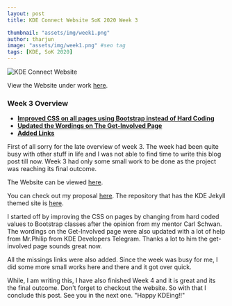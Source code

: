 ```yaml
---
layout: post
title: KDE Connect Website SoK 2020 Week 3

thumbnail: "assets/img/week1.png"
author: tharjun
image: "assets/img/week1.png" #seo tag
tags: [KDE, SoK 2020]
---
```


![KDE Connect Website]( /kdeblog/assets/img/week1.png "KDE Connect Website")

View the Website under work [here](https://tharjun.github.io).

### Week 3 Overview
* **[Improved CSS on all pages using Bootstrap instead of Hard Coding](https://invent.kde.org/arjunth/kde-connect/commit/7dcd170866b5c1256690cc2dae6ac34382bd3f8c)**
* **[Updated the Wordings on The Get-Involved Page](https://invent.kde.org/arjunth/kde-connect/commit/42faa9466e323d2b7ca1b175bbaf6a597c7f0221)**
* **[ Added Links](https://invent.kde.org/arjunth/kde-connect/commit/41b6891c931ddcf2e376a40e33f40874ebca113f)**







First of all sorry for the late overview of week 3. The week had been quite busy with other stuff in life and I was not able to find time to write this blog post till now. Week 3 had only some small work to be done as the project was reaching its final outcome.

The Website can be viewed [here](https://tharjun.github.io).

You can check out my proposal [here](http://bit.ly/2MFYORu). The repository that has the KDE Jekyll themed site is [here](https://invent.kde.org/arjunth/kde-connect). 

I started off by improving the CSS on pages by changing from hard coded values to Bootstrap classes after the opinion from my mentor Carl Schwan. The wordings on the Get-Involved page were also updated with a lot of help from Mr.Philip from KDE Developers Telegram. Thanks a lot to him the get-involved page sounds great now.

All the missings links were also added. Since the week was busy for me, I did some more small works here and there and it got over quick.


While, I am writing this, I have also finished Week 4 and it is great and its the final outcome. Don't forget to checkout the website.  So with that I conclude this post. See you in the next one.  "Happy KDEing!!"



